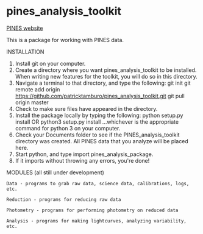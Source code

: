 # pines_analysis_toolkit

[PINES website](https://pines.bu.edu/)

This is a package for working with PINES data.

INSTALLATION
  1. Install git on your computer. 
  2. Create a directory where you want pines_analysis_toolkit to be installed. When writing new features for the toolkit, you will    do so in this directory.
  3. Navigate a terminal to that directory, and type the following: 
      git init
      git remote add origin https://github.com/patricktamburo/pines_analysis_toolkit.git
      git pull origin master
  4. Check to make sure files have appeared in the directory.
  5. Install the package locally by typing the following:
      python setup.py install
    OR
      python3 setup.py install
      ...whichever is the appropriate command for python 3 on your computer. 
  6. Check your Documents folder to see if the PINES_analysis_toolkit directory was created. All PINES data that you analyze will be placed here. 
  7. Start python, and type import pines_analysis_package. 
  8. If it imports without throwing any errors, you're done!

MODULES (all still under development)
 
    Data - programs to grab raw data, science data, calibrations, logs, etc. 
  
    Reduction - programs for reducing raw data
  
    Photometry - programs for performing photometry on reduced data
  
    Analysis - programs for making lightcurves, analyzing variability, etc. 
